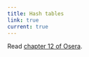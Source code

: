 ```yaml
---
title: Hash tables
link: true
current: true
---
```


Read [chapter 12 of Osera](https://www.cs.grinnell.edu/~rebelsky/Courses/CSC207/osera/chap12.pdf).
